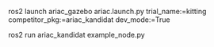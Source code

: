 ros2 launch ariac_gazebo ariac.launch.py trial_name:=kitting competitor_pkg:=ariac_kandidat dev_mode:=True

ros2 run ariac_kandidat example_node.py
